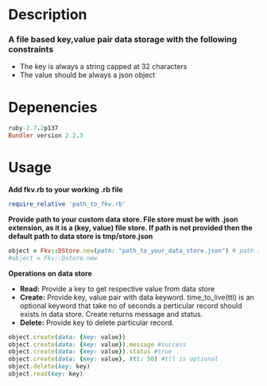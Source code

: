# Description
### A file based key,value pair data storage with the following constraints
* The key is always a string capped at 32 characters
* The value should be always a json object
# Depenencies
```ruby
ruby-2.7.2p137
Bundler version 2.2.3
```
# Usage

**Add fkv.rb to your working .rb file**
``` ruby
require_relative 'path_to_fkv.rb'
```
**Provide path to your custom data store. File store must be with .json extension, as it is a (key, value) file store. If path is not provided then the default path to data store is tmp/store.json**
``` ruby
object = Fkv::DStore.new(path: "path_to_your_data_store.json") # path is optional
#object = Fkv::Dstore.new
```
**Operations on data store**
* **Read:** Provide a key to get respective value from data store
* **Create:** Provide key, value pair with data keyword. time_to_live(ttl) is an optional keyword that take no of seconds a perticular record should exists in data store. Create returns message and status. 
* **Delete:** Provide key to delete particular record.
```ruby
object.create(data: {key: value})
object.create(data: {key: value}).message #success
object.create(data: {key: value}).status #true
object.create(data: {key: value}, ttl: 50) #ttl is optional 
object.delete(key: key)
object.read(key: key)
```